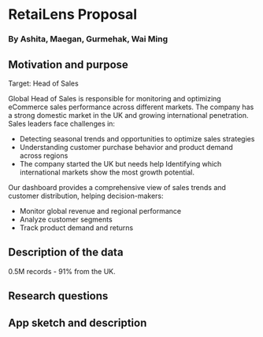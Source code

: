 # RetaiLens Proposal
### By Ashita, Maegan, Gurmehak, Wai Ming

## Motivation and purpose

Target: Head of Sales

Global Head of Sales is responsible for monitoring and optimizing eCommerce sales performance across different markets. The company has a strong domestic market in the UK and growing international penetration. Sales leaders face challenges in:

* Detecting seasonal trends and opportunities to optimize sales strategies
* Understanding customer purchase behavior and product demand across regions
* The company started the UK but needs help Identifying which international markets show the most growth potential.

Our dashboard provides a comprehensive view of sales trends and customer distribution, helping decision-makers:
* Monitor global revenue and regional performance 
* Analyze customer segments 
* Track product demand and returns

## Description of the data

0.5M records - 91% from the UK.

## Research questions


## App sketch and description

